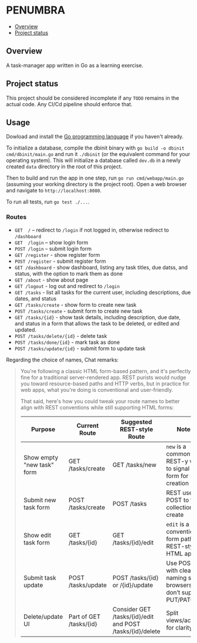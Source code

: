 # PENUMBRA

- [Overview](#overview)
- [Project status](#project-status)

## Overview

A task-manager app written in Go as a learning exercise.

## Project status

This project should be considered incomplete if any `TODO` remains in the actual code. Any CI/Cd pipeline should enforce that.

## Usage

Dowload and install the [Go programming language](https://go.dev/doc/install) if you haven't already.

To initialize a database, compile the dbinit binary with `go build -o dbinit cmd/dbinit/main.go` and run it `./dbinit` (or the equivalent command for your operating system). This will initialize a database called `dev.db` in a newly created `data` directory in the root of this project.

Then to build and run the app in one step, run `go run cmd/webapp/main.go` (assuming your working directory is the project root). Open a web browser and navigate to `http://localhost:8080`.

To run all tests, run `go test ./...`.

### Routes

- `GET  /` – redirect to `/login` if not logged in, otherwise redirect to `/dashboard`
- `GET  /login` – show login form
- `POST /login` – submit login form
- `GET /register` - show register form
- `POST /register` - submit register form
- `GET /dashboard` - show dashboard, listing any task titles, due datss, and status, with the option to mark them as done
- `GET /about` - show about page
- `GET /logout` - log out and redirect to `/login`
- `GET /tasks` - list all tasks for the current user, including descriptions, due dates, and status
- `GET /tasks/create` - show form to create new task
- `POST /tasks/create` - submit form to create new task
- `GET /tasks/{id}` - show task details, including description, due date, and status in a form that allows the task to be deleted, or edited and updated.
- `POST /tasks/delete/{id}` - delete task
- `POST /tasks/done/{id}` - mark task as done
- `POST /tasks/update/{id}` - submit form to update task

Regarding the choice of names, Chat remarks:

> You're following a classic HTML form-based pattern, and it's perfectly fine for a traditional server-rendered app. REST purists would nudge you toward resource-based paths and HTTP verbs, but in practice for web apps, what you're doing is conventional and user-friendly.
>
> That said, here's how you could tweak your route names to better align with REST conventions while still supporting HTML forms:
>
> | Purpose                    | Current Route           | Suggested REST-style Route                                | Notes                                                             |
> | -------------------------- | ----------------------- | --------------------------------------------------------- | ----------------------------------------------------------------- |
> | Show empty "new task" form | GET /tasks/create       | GET /tasks/new                                            | `new` is a common REST-y way to signal a form for creation        |
> | Submit new task form       | POST /tasks/create      | POST /tasks                                               | REST uses POST to the collection to create                        |
> | Show edit task form        | GET /tasks/{id}         | GET /tasks/{id}/edit                                      | `edit` is a conventional form path in REST-style HTML apps        |
> | Submit task update         | POST /tasks/update      | POST /tasks/{id} or /{id}/update                          | Use POST with clear naming since browsers don’t support PUT/PATCH |
> | Delete/update UI           | Part of GET /tasks/{id} | Consider GET /tasks/{id}/edit and POST /tasks/{id}/delete | Split views/actions for clarity                                   |
